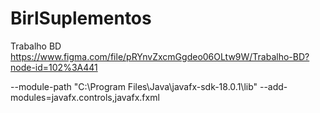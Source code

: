 # BirlSuplementos
Trabalho BD
https://www.figma.com/file/pRYnvZxcmGgdeo06OLtw9W/Trabalho-BD?node-id=102%3A441


--module-path "C:\Program Files\Java\javafx-sdk-18.0.1\lib" --add-modules=javafx.controls,javafx.fxml
